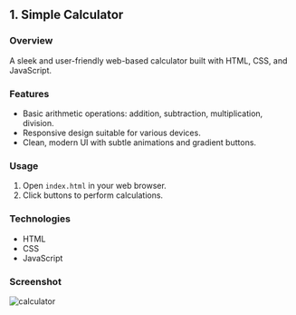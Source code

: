## 1. Simple Calculator

### Overview
A sleek and user-friendly web-based calculator built with HTML, CSS, and JavaScript.

### Features
- Basic arithmetic operations: addition, subtraction, multiplication, division.
- Responsive design suitable for various devices.
- Clean, modern UI with subtle animations and gradient buttons.

### Usage
1. Open `index.html` in your web browser.
2. Click buttons to perform calculations.

### Technologies
- HTML
- CSS
- JavaScript

### Screenshot
![calculator](https://github.com/user-attachments/assets/2985c642-d1c9-40ee-9200-74d65b331a3b)
